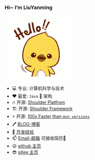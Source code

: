 ### Hi~ I’m LiuYanming

![hello](https://github.com/ChinaLym/ChinaLym/raw/master/hello.gif)

- 💻 专业: 计算机科学与技术
- ❤ 最爱: `Java` 🚀 架构
- 🔥 开源: [Shoulder Platfrom](https://github.com/ChinaLym/shoulder-Platfrom)
- 🏗️ 开源: [Shoulder Framework](https://github.com/ChinaLym/Shoulder-Framework)
- ⚡ 开源: [100x Faster than `mvn versions`](https://github.com/ChinaLym/pom-update)
- 🖊 [BLOG-博客](https://blog.csdn.net/qq_35425070/category_8283094.html)
- 📖 [开发经验](https://spec.itlym.cn/)
- 📫 [Email-邮箱](mailto:cn_lym@foxmail.com) 可接收简历🐜
- 😜 [github 主页](https://chinaLym.github.io)
- 😎 [gitee 主页](https://gitee.com/chinaLym)


<!--
**ChinaLym/ChinaLym** is a ✨ _special_ ✨ repository because its `README.md` (this file) appears on your GitHub profile.

Here are some ideas to get you started:

- 🔭 I’m currently working on ...
- 🌱 I’m currently learning ...
- 👯 I’m looking to collaborate on ...
- 🤔 I’m looking for help with ...
- 💬 Ask me about ...
- 📫 How to reach me: ...
- 😄 Pronouns: ...
- ⚡ Fun fact: ...
-->
